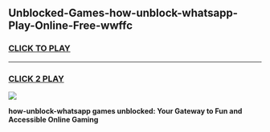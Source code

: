
## Unblocked-Games-how-unblock-whatsapp-Play-Online-Free-wwffc
<h3>
<a href="https://premium76.site?title=how-unblock-whatsapp&ref=26A">CLICK TO PLAY</a></h3>
<hr>

<h3>
<a href="https://premium76.site?title=how-unblock-whatsapp&ref=26A">CLICK 2 PLAY</a>
  
</h3>

<a href="https://premium76.site?title=how-unblock-whatsapp&ref=26A"><img src="https://clearcache.store/games.png"></a>


**how-unblock-whatsapp games unblocked: Your Gateway to Fun and Accessible Online Gaming**
